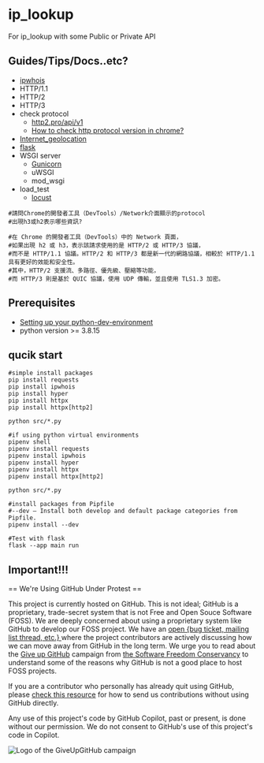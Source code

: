 # ip_lookup

For ip_lookup with some Public or Private API 

## Guides/Tips/Docs..etc?

* [ipwhois](https://github.com/hong539/ipwhois)
* HTTP/1.1
* HTTP/2
* HTTP/3
* check protocol
    * [http2.pro/api/v1](https://http2.pro/api/v1)
    * [How to check http protocol version in chrome?](https://www.sudshekhar.com/blog/http-protocol-check-in-chrome)
* [Internet_geolocation](https://en.wikipedia.org/wiki/Internet_geolocation)
* [flask](https://flask.palletsprojects.com/en/2.3.x/deploying/#deploying-to-production)
* WSGI server
    * [Gunicorn](https://flask.palletsprojects.com/en/2.3.x/deploying/gunicorn/)
    * uWSGI
    * mod_wsgi
* load_test
    * [locust](https://locust.io/)

```shell
#請問Chrome的開發者工具（DevTools）/Network介面顯示的protocol
#出現h3或h2表示哪些資訊?

#在 Chrome 的開發者工具（DevTools）中的 Network 頁面，
#如果出現 h2 或 h3，表示該請求使用的是 HTTP/2 或 HTTP/3 協議，
#而不是 HTTP/1.1 協議。HTTP/2 和 HTTP/3 都是新一代的網路協議，相較於 HTTP/1.1 具有更好的效能和安全性。
#其中，HTTP/2 支援流、多路徑、優先級、壓縮等功能，
#而 HTTP/3 則是基於 QUIC 協議，使用 UDP 傳輸，並且使用 TLS1.3 加密。
```

## Prerequisites

* [Setting up your python-dev-environment](https://github.com/hong539/setup_dev_environment/tree/main/programing_languages/python)
* python version >= 3.8.15

## qucik start

```shell
#simple install packages
pip install requests
pip install ipwhois
pip install hyper
pip install httpx
pip install httpx[http2]

python src/*.py

#if using python virtual environments
pipenv shell
pipenv install requests
pipenv install ipwhois
pipenv install hyper
pipenv install httpx
pipenv install httpx[http2]

python src/*.py

#install packages from Pipfile
#--dev — Install both develop and default package categories from Pipfile.
pipenv install --dev

#Test with flask
flask --app main run
```

## Important!!!

== We're Using GitHub Under Protest ==

This project is currently hosted on GitHub.  This is not ideal; GitHub is a
proprietary, trade-secret system that is not Free and Open Souce Software
(FOSS).  We are deeply concerned about using a proprietary system like GitHub
to develop our FOSS project.  We have an
[open {bug ticket, mailing list thread, etc.} ](INSERT_LINK) where the
project contributors are actively discussing how we can move away from GitHub
in the long term.  We urge you to read about the
[Give up GitHub](https://GiveUpGitHub.org) campaign from
[the Software Freedom Conservancy](https://sfconservancy.org) to understand
some of the reasons why GitHub is not a good place to host FOSS projects.

If you are a contributor who personally has already quit using GitHub, please
[check this resource](INSERT_LINK) for how to send us contributions without
using GitHub directly.

Any use of this project's code by GitHub Copilot, past or present, is done
without our permission.  We do not consent to GitHub's use of this project's
code in Copilot.

![Logo of the GiveUpGitHub campaign](https://sfconservancy.org/img/GiveUpGitHub.png)
